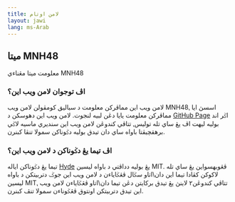 ```yaml
---
title: لامن اوتام
layout: jawi
lang: ms-Arab
---
```


## ميتا MNH48

معلومت ميتا مڠناءي MNH48


### اڤ توجوان لامن ويب اين؟

لامن ويب اين مماڤرکن معلومت د سباليق کومڤولن لامن ويب MNH48⹁ اسسڽ ايا مماڤرکن معلومت يايا دڠن لبيه لنجوت. لامن ويب اين دهوسکن د [GitHub Page](https://github.com/MuhdNurHidayat/meta.mnh48.moe) اݢر اند بوليه ليهت اڤ يڠ ساي تله توليس⹁ تتاڤي کندوڠن لامن ويب اين سنديري ماسيه لاݢي برهقچيڤتا باواه ساي دان تيدق بوليه دݢوناکن سمولا تنڤا کبنرن.


### اڤ تيما يڠ دݢوناکن د لامن ويب اين؟

تيما يڠ دݢوناکن اياله [Hyde](https://github.com/poole/hyde) يڠ بوليه دداڤتي د باواه ليسين MIT. ڤڠوبهسواين يڠ ساي تله لاکوکن کڤادا تيما اين دان\اتاو سݢال ڤڠݢاياءن د لامن ويب اين جوݢ دتربيتکن د باواه ليسين  MIT⹁ تتاڤي کندوڠن٢ لاينڽ يڠ تيدق برکايتن دڠن تيما دان\اتاو ڤڠݢاياءن لامن ويب اين تيدق دتربيتکن اونتوق ڤڠݢوناءن سمولا تنڤ کبنرن.
